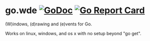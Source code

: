 # go.wde [![GoDoc](https://godoc.org/github.com/kirillDanshin/go.wde?status.svg)](https://godoc.org/github.com/kirillDanshin/go.wde) [![Go Report Card](https://goreportcard.com/badge/github.com/kirillDanshin/go.wde)](https://goreportcard.com/report/github.com/kirillDanshin/go.wde)

(W)indows, (d)rawing and (e)vents for Go.

Works on linux, windows, and os x with no setup beyond "go get".


